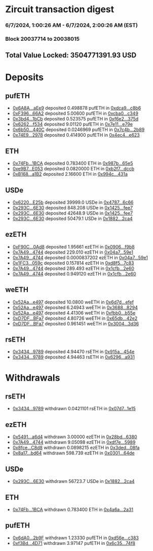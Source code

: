 # Zircuit transaction digest
### 6/7/2024, 1:00:26 AM - 6/7/2024, 2:00:26 AM (EST)
### Block 20037714 to 20038015

## Total Value Locked: 3504771391.93 USD

# Deposits
## pufETH
- [0x6A8A...aEe9](https://etherscan.io/address/0x6A8A50B9De42294D3eFb11014D0DFc4DD43CaEe9) deposited 0.498878 pufETH in [0xdca9...c8b6](https://etherscan.io/tx/0x6A8A50B9De42294D3eFb11014D0DFc4DD43CaEe9)
- [0xF396...66A2](https://etherscan.io/address/0xF396126d4ce9e8b8f8c70b5173b46834AEeF66A2) deposited 5.00600 pufETH in [0xcba0...c349](https://etherscan.io/tx/0xF396126d4ce9e8b8f8c70b5173b46834AEeF66A2)
- [0x3bd4...1bCb](https://etherscan.io/address/0x3bd4531f52A27BfE8fe92B2197fd1aE446381bCb) deposited 0.523575 pufETH in [0xf6e2...375d](https://etherscan.io/tx/0x3bd4531f52A27BfE8fe92B2197fd1aE446381bCb)
- [0x6262...f534](https://etherscan.io/address/0x62625318578756F7f429a0124E5FDfBA7C89f534) deposited 9.01120 pufETH in [0x7e11...e79e](https://etherscan.io/tx/0x62625318578756F7f429a0124E5FDfBA7C89f534)
- [0x6b50...440C](https://etherscan.io/address/0x6b501459F2eE28cAa976d3e17a2Cf1A7bD03440C) deposited 0.0246969 pufETH in [0x7c4b...2b89](https://etherscan.io/tx/0x6b501459F2eE28cAa976d3e17a2Cf1A7bD03440C)
- [0x74E9...2978](https://etherscan.io/address/0x74E9FD0a56BF98dDBb4441f36C8F1e9b80472978) deposited 0.414900 pufETH in [0x4ec4...e623](https://etherscan.io/tx/0x74E9FD0a56BF98dDBb4441f36C8F1e9b80472978)
## ETH
- [0x74Fb...1BCA](https://etherscan.io/address/0x74FbfAcd50f578122E7303b5E55519b417411BCA) deposited 0.783400 ETH in [0x987b...65e5](https://etherscan.io/tx/0x74FbfAcd50f578122E7303b5E55519b417411BCA)
- [0xe9B7...E053](https://etherscan.io/address/0xe9B78FA57f71998CE536B588Cd00EE25CF8fE053) deposited 0.0820000 ETH in [0xb2f7...dccb](https://etherscan.io/tx/0xe9B78FA57f71998CE536B588Cd00EE25CF8fE053)
- [0xB168...a1B2](https://etherscan.io/address/0xB168F0F7Cf8e42f449b92cC0420eC4D6A6f2a1B2) deposited 2.16600 ETH in [0x994c...431a](https://etherscan.io/tx/0xB168F0F7Cf8e42f449b92cC0420eC4D6A6f2a1B2)
## USDe
- [0x6220...E25b](https://etherscan.io/address/0x62203C407A6d463f532a08b9b0b196923B7BE25b) deposited 39999.0 USDe in [0x4787...6c66](https://etherscan.io/tx/0x62203C407A6d463f532a08b9b0b196923B7BE25b)
- [0x293C...6E30](https://etherscan.io/address/0x293C6937D8D82e05B01335F7B33FBA0c8e256E30) deposited 848.208 USDe in [0x1425...fee7](https://etherscan.io/tx/0x293C6937D8D82e05B01335F7B33FBA0c8e256E30)
- [0x293C...6E30](https://etherscan.io/address/0x293C6937D8D82e05B01335F7B33FBA0c8e256E30) deposited 42648.9 USDe in [0x1425...fee7](https://etherscan.io/tx/0x293C6937D8D82e05B01335F7B33FBA0c8e256E30)
- [0x293C...6E30](https://etherscan.io/address/0x293C6937D8D82e05B01335F7B33FBA0c8e256E30) deposited 50479.1 USDe in [0x1882...2ca4](https://etherscan.io/tx/0x293C6937D8D82e05B01335F7B33FBA0c8e256E30)
## ezETH
- [0xF90C...0Ad8](https://etherscan.io/address/0xF90C725E4287D071Fee42fAB9715C43BcafF0Ad8) deposited 1.95661 ezETH in [0x0906...f9b8](https://etherscan.io/tx/0xF90C725E4287D071Fee42fAB9715C43BcafF0Ad8)
- [0x7A49...4744](https://etherscan.io/address/0x7A493Be5c2ce014cD049Bf178a1ac0Db1B434744) deposited 229.010 ezETH in [0x04a7...59e1](https://etherscan.io/tx/0x7A493Be5c2ce014cD049Bf178a1ac0Db1B434744)
- [0x7A49...4744](https://etherscan.io/address/0x7A493Be5c2ce014cD049Bf178a1ac0Db1B434744) deposited 0.0000837202 ezETH in [0x04a7...59e1](https://etherscan.io/tx/0x7A493Be5c2ce014cD049Bf178a1ac0Db1B434744)
- [0x1FC3...059c](https://etherscan.io/address/0x1FC331a1DeE7538Fc2c2BA46Ab4bCb921d4e059c) deposited 0.157814 ezETH in [0xd8f5...7c83](https://etherscan.io/tx/0x1FC331a1DeE7538Fc2c2BA46Ab4bCb921d4e059c)
- [0x7A49...4744](https://etherscan.io/address/0x7A493Be5c2ce014cD049Bf178a1ac0Db1B434744) deposited 289.493 ezETH in [0x1cfb...2e60](https://etherscan.io/tx/0x7A493Be5c2ce014cD049Bf178a1ac0Db1B434744)
- [0x7A49...4744](https://etherscan.io/address/0x7A493Be5c2ce014cD049Bf178a1ac0Db1B434744) deposited 0.949120 ezETH in [0x1cfb...2e60](https://etherscan.io/tx/0x7A493Be5c2ce014cD049Bf178a1ac0Db1B434744)
## weETH
- [0x52Aa...e497](https://etherscan.io/address/0x52Aa899454998Be5b000Ad077a46Bbe360F4e497) deposited 10.0800 weETH in [0x6d7d...efef](https://etherscan.io/tx/0x52Aa899454998Be5b000Ad077a46Bbe360F4e497)
- [0x52Aa...e497](https://etherscan.io/address/0x52Aa899454998Be5b000Ad077a46Bbe360F4e497) deposited 6.24943 weETH in [0x3688...8294](https://etherscan.io/tx/0x52Aa899454998Be5b000Ad077a46Bbe360F4e497)
- [0x52Aa...e497](https://etherscan.io/address/0x52Aa899454998Be5b000Ad077a46Bbe360F4e497) deposited 4.41306 weETH in [0xfbb0...b55e](https://etherscan.io/tx/0x52Aa899454998Be5b000Ad077a46Bbe360F4e497)
- [0xD7DF...BFa7](https://etherscan.io/address/0xD7DF7E085214743530afF339aFC420c7c720BFa7) deposited 4.80726 weETH in [0x65db...42e2](https://etherscan.io/tx/0xD7DF7E085214743530afF339aFC420c7c720BFa7)
- [0xD7DF...BFa7](https://etherscan.io/address/0xD7DF7E085214743530afF339aFC420c7c720BFa7) deposited 0.961451 weETH in [0x3004...3d36](https://etherscan.io/tx/0xD7DF7E085214743530afF339aFC420c7c720BFa7)
## rsETH
- [0x3434...9789](https://etherscan.io/address/0x34349c5569e7B846c3558961552D2202760A9789) deposited 4.94470 rsETH in [0x915a...454e](https://etherscan.io/tx/0x34349c5569e7B846c3558961552D2202760A9789)
- [0x3434...9789](https://etherscan.io/address/0x34349c5569e7B846c3558961552D2202760A9789) deposited 4.94463 rsETH in [0x6296...a931](https://etherscan.io/tx/0x34349c5569e7B846c3558961552D2202760A9789)
# Withdrawals
## rsETH
- [0x3434...9789](https://etherscan.io/address/0x34349c5569e7B846c3558961552D2202760A9789) withdrawn 0.0421101 rsETH in [0x07d7...1e15](https://etherscan.io/tx/0x34349c5569e7B846c3558961552D2202760A9789)
## ezETH
- [0x5491...a6d4](https://etherscan.io/address/0x5491799C40480F4A92730ac9D6BbeD748090a6d4) withdrawn 3.00000 ezETH in [0x28bd...6380](https://etherscan.io/tx/0x5491799C40480F4A92730ac9D6BbeD748090a6d4)
- [0x7A49...4744](https://etherscan.io/address/0x7A493Be5c2ce014cD049Bf178a1ac0Db1B434744) withdrawn 9.05098 ezETH in [0xdf7e...5989](https://etherscan.io/tx/0x7A493Be5c2ce014cD049Bf178a1ac0Db1B434744)
- [0x8fce...C8d8](https://etherscan.io/address/0x8fce137B268C88c8eA7eA02df22C877a5a80C8d8) withdrawn 0.0898215 ezETH in [0x3ded...08fa](https://etherscan.io/tx/0x8fce137B268C88c8eA7eA02df22C877a5a80C8d8)
- [0x8a17...bd64](https://etherscan.io/address/0x8a17Ef07c7EfF8EdACC97f482ad840656BF9bd64) withdrawn 598.739 ezETH in [0x0301...64de](https://etherscan.io/tx/0x8a17Ef07c7EfF8EdACC97f482ad840656BF9bd64)
## USDe
- [0x293C...6E30](https://etherscan.io/address/0x293C6937D8D82e05B01335F7B33FBA0c8e256E30) withdrawn 56723.7 USDe in [0x1882...2ca4](https://etherscan.io/tx/0x293C6937D8D82e05B01335F7B33FBA0c8e256E30)
## ETH
- [0x74Fb...1BCA](https://etherscan.io/address/0x74FbfAcd50f578122E7303b5E55519b417411BCA) withdrawn 0.783400 ETH in [0x4a6a...2a31](https://etherscan.io/tx/0x74FbfAcd50f578122E7303b5E55519b417411BCA)
## pufETH
- [0x6dA0...2b9F](https://etherscan.io/address/0x6dA0115b7bC5ce5fE47e927d131F2cD7082F2b9F) withdrawn 1.23330 pufETH in [0xd56e...c383](https://etherscan.io/tx/0x6dA0115b7bC5ce5fE47e927d131F2cD7082F2b9F)
- [0xf3Bd...4D71](https://etherscan.io/address/0xf3Bdfe2b1aeDc715D06cDd031783770474b14D71) withdrawn 3.97147 pufETH in [0x6c35...74f8](https://etherscan.io/tx/0xf3Bdfe2b1aeDc715D06cDd031783770474b14D71)
